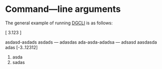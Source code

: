 # Command—line arguments

The general example of running [DGCLI](/en/on-premise/architecture/2gis-cli/overview) is as follows:

[ 3.123 ]

asdasd-asdads asdads  — adasdas ada-asda-adadsa — adsasd aasdasda adas [-3..12312]

1. asda
1. sadas
